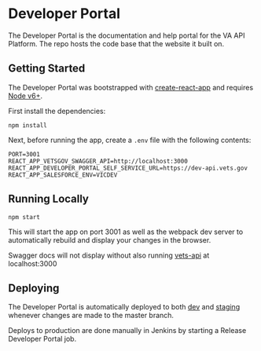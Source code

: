 # Developer Portal

The Developer Portal is the documentation and help portal for the VA API Platform. The repo hosts the code base that the website it built on.

## Getting Started

The Developer Portal was bootstrapped with [create-react-app](https://github.com/facebook/create-react-app) and requires [Node v6+](https://nodejs.org/en/download/).

First install the dependencies:
```
npm install
```

Next, before running the app, create a `.env` file with the following contents:
```
PORT=3001
REACT_APP_VETSGOV_SWAGGER_API=http://localhost:3000
REACT_APP_DEVELOPER_PORTAL_SELF_SERVICE_URL=https://dev-api.vets.gov
REACT_APP_SALESFORCE_ENV=VICDEV
``` 

## Running Locally
```
npm start
```

This will start the app on port 3001 as well as the webpack dev server to automatically rebuild and display your changes in the browser.

Swagger docs will not display without also running [vets-api](https://github.com/department-of-veterans-affairs/vets-api) at localhost:3000

## Deploying

The Developer Portal is automatically deployed to both [dev](https://dev-developer.va.gov/) and [staging](https://staging-developer.va.gov/) whenever changes are made to the master branch.

Deploys to production are done manually in Jenkins by starting a Release Developer Portal job.


